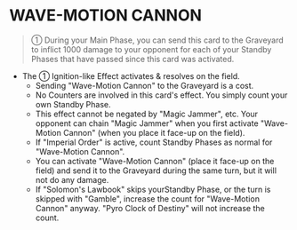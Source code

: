 
# WAVE-MOTION CANNON  
> ① During your Main Phase, you can send this card to the Graveyard to inflict 1000 damage to your opponent for each of your Standby Phases that have passed since this card was activated.

*   The ① Ignition-like Effect activates & resolves on the field.
    *   Sending "Wave-Motion Cannon" to the Graveyard is a cost.
    *   No Counters are involved in this card's effect. You simply count your own Standby Phase.
    *   This effect cannot be negated by "Magic Jammer", etc. Your opponent can chain "Magic Jammer" when you first activate "Wave-Motion Cannon" (when you place it face-up on the field).
    *   If "Imperial Order" is active, count Standby Phases as normal for "Wave-Motion Cannon".
    *   You can activate "Wave-Motion Cannon" (place it face-up on the field) and send it to the Graveyard during the same turn, but it will not do any damage.
    *   If "Solomon's Lawbook" skips yourStandby Phase, or the turn is skipped with "Gamble", increase the count for "Wave-Motion Cannon" anyway. "Pyro Clock of Destiny" will not increase the count.

  